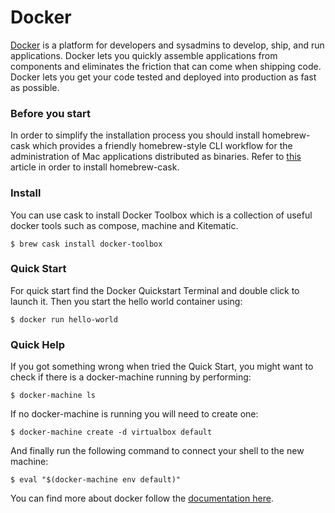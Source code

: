# Docker

[Docker](https://docs.docker.com) is a platform for developers and sysadmins to develop, ship, and run applications. Docker lets you quickly assemble applications from components and eliminates the friction that can come when shipping code. Docker lets you get your code tested and deployed into production as fast as possible.

### Before you start

In order to simplify the installation process you should install homebrew-cask which provides a friendly homebrew-style CLI workflow for the administration of Mac applications distributed as binaries. Refer to [this](../Homebrew/Cask.md) article in order to install homebrew-cask.

### Install

You can use cask to install Docker Toolbox which is a collection of useful docker tools such as compose, machine and Kitematic.

    $ brew cask install docker-toolbox

### Quick Start

For quick start find the Docker Quickstart Terminal and double click to launch it. Then you start the hello world container using:

    $ docker run hello-world

### Quick Help

If you got something wrong when tried the Quick Start, you might want to check if there is a docker-machine running by performing:

    $ docker-machine ls

If no docker-machine is running you will need to create one:

    $ docker-machine create -d virtualbox default

And finally run the following command to connect your shell to the new machine:

    $ eval "$(docker-machine env default)"

You can find more about docker follow the [documentation here](https://docs.docker.com/).
